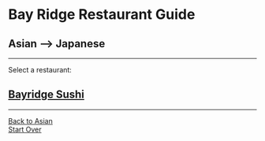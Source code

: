 # Bay Ridge Restaurant Guide
## Asian --> Japanese
---
Select a restaurant:
## [Bayridge Sushi](http://www.brsushi.com/)
---
[Back to Asian](../asian)  
[Start Over](../home.md)